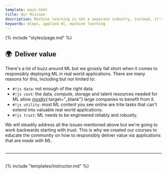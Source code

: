 ```yaml
---
template: main.html
title: Our Mission
description: Machine learning is not a separate industry, instead, it's a powerful way of thinking about data. We aim to educate and enable the community to responsibly deliver value with ML.
keywords: mlops, applied ml, machine learning
---
```


{% include "styles/page.md" %}

## 🌍 &nbsp;Deliver value

There's a lot of buzz around ML but we grossly fall short when it comes to responsibly deploying ML in real world applications. There are many reasons for this, including but not limited to:

- `#!js data`: not enough of the right data.
- `#!js cost`: the data, compute, storage and talent resources needed for ML allow [mostly](https://www.wired.com/story/companies-rushing-use-ai-few-see-payoff/){:target="_blank"} large companies to benefit from it.
- `#!js utility`: most ML content you see online are trite tasks that can't extend into valuable real world applications.
- `#!js trust`: ML needs to be engineered reliably and robustly.

We will steadily address all the issues mentioned above but we're going to work backwards starting with *trust*.
This is why we created our courses to educate the community on how to responsibly deliver value via applications that are *made with ML*.

<hr style="margin-top: 2rem; margin-bottom: 2rem;">

{% include "templates/instructor.md" %}
